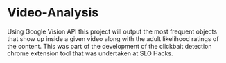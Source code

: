 # Video-Analysis
Using Google Vision API this project will output the most frequent objects that show up inside a given video along with the adult likelihood ratings of the content. This was part of the development of the clickbait detection chrome extension tool that was undertaken at SLO Hacks.
